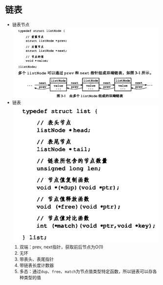 # 链表

- 链表节点
    ![xx](https://raw.githubusercontent.com/erenming/reading-books/master/implement-of-redis/images/WX20190717-160830@2x.png)
- 链表
    ![xx](https://raw.githubusercontent.com/erenming/reading-books/master/implement-of-redis/images/WX20190717-160942@2x.png)
    1. 双端：prev, next指针，获取前后节点为O(1)
    2. 无环
    3. 带表头、表尾指针
    4. 带链表长度计数器
    5. 多态：通过`dup`、`free`、`match`为节点值类型特定函数，所以链表可以存各种类型的值